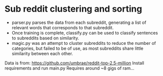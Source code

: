 # Sub reddit clustering and sorting

 - parser.py parses the data from each subreddit, generating a list of relevant words that corresponds to that subreddit.  
 - Once training is complete, classify.py can be used to classify sentences to subreddits based on similarity.  
 - magic.py was an attempt to cluster subreddits to reduce the number of categories, but failed to be of use, as most subreddits share little similarity between each other.  

Data is from:
https://github.com/umbrae/reddit-top-2.5-million
Install requirements and run main.py
Requires around ~8 gigs of ram...

